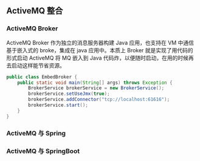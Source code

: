 ## ActiveMQ 整合

### ActiveMQ Broker

ActiveMQ Broker 作为独立的消息服务器构建 Java 应用，也支持在 VM 中通信基于嵌入式的 broke，集成在 java 应用中。本质上 Broker 就是实现了用代码的形式启动 ActiveMQ 将 MQ 嵌入到 Java 代码炸，以便随时启动，在用的时候再去启动这样能节省资源。

```java
public class EmbedBroker {
    public static void main(String[] args) throws Exception {
        BrokerService brokerService = new BrokerService();
        brokerService.setUseJmx(true);
        brokerService.addConnector("tcp://localhost:61616");
        brokerService.start();
    }
}
```



### ActiveMQ 与 Spring

### ActiveMQ 与 SpringBoot